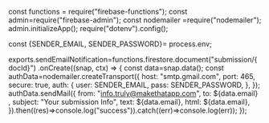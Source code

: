 const functions = require("firebase-functions");
const admin=require("firebase-admin");
const nodemailer =require("nodemailer");
admin.initializeApp();
require("dotenv").config();

const {SENDER_EMAIL, SENDER_PASSWORD}= process.env;

exports.sendEmailNotification=functions.firestore.document("submission/{docId}")
    .onCreate((snap, ctx) => {
      const data=snap.data();
      const authData=nodemailer.createTransport({
        host: "smtp.gmail.com",
        port: 465,
        secure: true,
        auth: {
          user: SENDER_EMAIL,
          pass: SENDER_PASSWORD,
        },
      });
      authData.sendMail({
        from: "info.truly@makethatapp.com",
        to: ${data.email} ,
        subject: "Your submission Info",
        text: ${data.email},
        html: ${data.email},
      }).then((res)=>console.log("success")).catch((err)=>console.log(err));
    });

